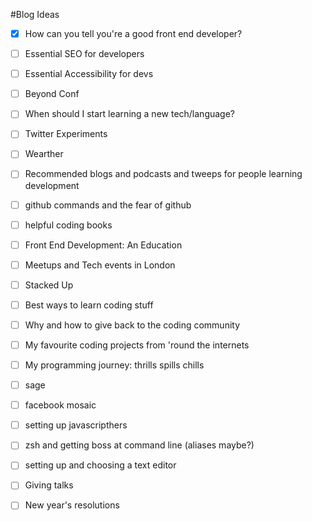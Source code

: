 #Blog Ideas

- [x] How can you tell you're a good front end developer?
- [ ] Essential SEO for developers
- [ ] Essential Accessibility for devs
- [ ] Beyond Conf
- [ ] When should I start learning a new tech/language?
- [ ] Twitter Experiments
- [ ] Wearther
- [ ] Recommended blogs and podcasts and tweeps for people learning development
- [ ] github commands and the fear of github
- [ ] helpful coding books
- [ ] Front End Development: An Education
- [ ] Meetups and Tech events in London
- [ ] Stacked Up
- [ ] Best ways to learn coding stuff
- [ ] Why and how to give back to the coding community
- [ ] My favourite coding projects from 'round the internets
- [ ] My programming journey: thrills spills chills
- [ ] sage
- [ ] facebook mosaic
- [ ] setting up javascripthers
- [ ] zsh and getting boss at command line (aliases maybe?)
- [ ] setting up and choosing a text editor
- [ ] Giving talks
- [ ] New year's resolutions

